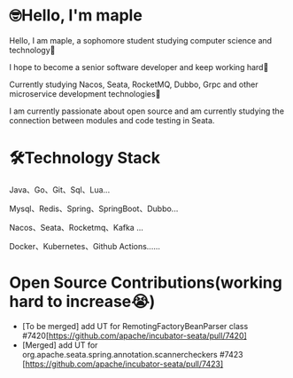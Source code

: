 # 🤓Hello, I'm maple
Hello, I am maple, a sophomore student studying computer science and technology👻

I hope to become a senior software developer and keep working hard🤠

Currently studying Nacos, Seata, RocketMQ, Dubbo, Grpc and other microservice development technologies🥱

I am currently passionate about open source and am currently studying the connection between modules and code testing in Seata.

# 🛠️Technology Stack
Java、Go、Git、Sql、Lua...

Mysql、Redis、Spring、SpringBoot、Dubbo...

Nacos、Seata、Rocketmq、Kafka ...

Docker、Kubernetes、Github Actions......

# Open Source Contributions(working hard to increase😭)
- [To be merged] add UT for RemotingFactoryBeanParser class #7420[https://github.com/apache/incubator-seata/pull/7420]
- [Merged] add UT for org.apache.seata.spring.annotation.scannercheckers #7423 [https://github.com/apache/incubator-seata/pull/7423]
